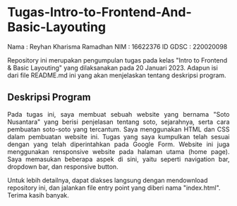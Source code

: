 # Tugas-Intro-to-Frontend-And-Basic-Layouting

Nama      : Reyhan Kharisma Ramadhan
NIM       : 16622376
ID GDSC   : 220020098

Repository ini merupakan pengumpulan tugas pada kelas "Intro to Frontend & Basic Layouting" yang dilaksanakan pada 20 Januari 2023.
Adapun isi dari file README.md ini yang akan menjelaskan tentang deskripsi program.

## Deskripsi Program

<p align="justify"> Pada tugas ini, saya membuat sebuah website yang bernama "Soto Nusantara" yang berisi penjelasan tentang soto, sejarahnya, serta cara pembuatan soto-soto yang tercantum. Saya menggunakan HTML dan CSS dalam pembuatan website ini. Tugas yang saya kumpulkan telah sesuai dengan yang telah diperintahkan pada Google Form. Website ini juga menggunakan rensponsive website pada halaman utama (home page). Saya memasukan beberapa aspek di sini, yaitu seperti navigation bar, dropdown bar, dan responsive button.

Untuk lebih detailnya, dapat diakses langsung dengan mendownload repository ini, dan jalankan file entry point yang diberi nama "index.html". Terima kasih banyak. </p>
